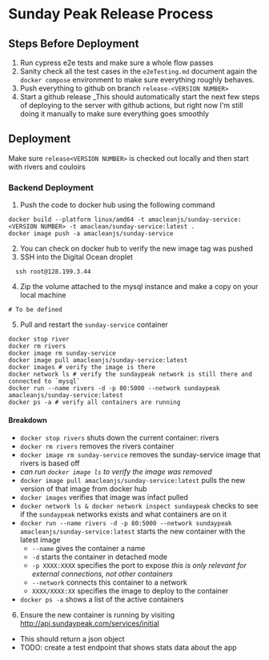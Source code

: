 # Sunday Peak Release Process

## Steps Before Deployment

1. Run cypress e2e tests and make sure a whole flow passes
2. Sanity check all the test cases in the `e2eTesting.md` document again the `docker compose` environment to make sure everything roughly behaves.
3. Push everything to github on branch `release-<VERSION NUMBER>`
4. Start a github release
   \_This should automatically start the next few steps of deploying to the server with github actions, but right now I'm still doing it manually to make sure everything goes smoothly

## Deployment

Make sure `release<VERSION NUMBER>` is checked out locally and then start with rivers and couloirs

### Backend Deployment

1. Push the code to docker hub using the following command

```shell
docker build --platform linux/amd64 -t amacleanjs/sunday-service:<VERSION NUMBER> -t amaclean/sunday-service:latest .
docker image push -a amacleanjs/sunday-service
```

2. You can check on docker hub to verify the new image tag was pushed
3. SSH into the Digital Ocean droplet

```shell
  ssh root@128.199.3.44
```

4. Zip the volume attached to the mysql instance and make a copy on your local machine

```shell
# To be defined
```

5. Pull and restart the `sunday-service` container

```shell
docker stop river
docker rm rivers
docker image rm sunday-service
docker image pull amacleanjs/sunday-service:latest
docker images # verify the image is there
docker network ls # verify the sundaypeak network is still there and connected to `mysql`
docker run --name rivers -d -p 80:5000 --network sundaypeak amacleanjs/sunday-service:latest
docker ps -a # verify all containers are running
```

#### Breakdown

- `docker stop rivers` shuts down the current container: rivers
- `docker rm rivers` removes the rivers container
- `docker image rm sunday-service` removes the sunday-service image that rivers is based off
- _can run `docker image ls` to verify the image was removed_
- `docker image pull amacleanjs/sunday-service:latest` pulls the new version of that image from docker hub
- `docker images` verifies that image was infact pulled
- `docker network ls & docker network inspect sundaypeak` checks to see if the `sundaypeak` networks exists and what containers are on it
- `docker run --name rivers -d -p 80:5000 --network sundaypeak amacleanjs/sunday-service:latest` starts the new container with the latest image
  - `--name` gives the container a name
  - `-d` starts the container in detached mode
  - `-p XXXX:XXXX` specifies the port to expose _this is only relevant for external connections, not other containers_
  - `--network` connects this container to a network
  - `XXXX/XXXX:XX` specifies the image to deploy to the container
- `docker ps -a` shows a list of the active containers

6. Ensure the new container is running by visiting http://api.sundaypeak.com/services/initial

- This should return a json object
- TODO: create a test endpoint that shows stats data about the app
